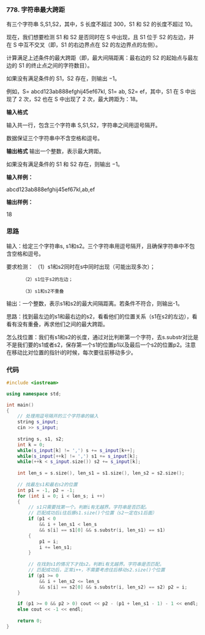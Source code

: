 ### 778. 字符串最大跨距
有三个字符串 S,S1,S2，其中，S 长度不超过 300，S1 和 S2 的长度不超过 10。

现在，我们想要检测 S1 和 S2 是否同时在 S 中出现，且 S1 位于 S2 的左边，并在 S 中互不交叉（即，S1 的右边界点在 S2 的左边界点的左侧）。

计算满足上述条件的最大跨距（即，最大间隔距离：最右边的 S2 的起始点与最左边的 S1 的终止点之间的字符数目）。

如果没有满足条件的 S1，S2 存在，则输出 −1。

例如，S= abcd123ab888efghij45ef67kl, S1= ab, S2= ef，其中，S1 在 S 中出现了 2 次，S2 也在 S 中出现了 2 次，最大跨距为：18。

**输入格式**

输入共一行，包含三个字符串 S,S1,S2，字符串之间用逗号隔开。

数据保证三个字符串中不含空格和逗号。

**输出格式**
输出一个整数，表示最大跨距。

如果没有满足条件的 S1 和 S2 存在，则输出 −1。

**输入样例：** 

abcd123ab888efghij45ef67kl,ab,ef

**输出样例：** 

18

### 思路
输入：给定三个字符串s, s1和s2。三个字符串用逗号隔开，且确保字符串中不包含空格和逗号。

要求检测： （1）s1和s2同时在s中同时出现（可能出现多次）；

          （2）s1位于s2的左边； 
          
          （3）s1和s2不重叠
          
输出：一个整数，表示s1和s2的最大间隔距离。若条件不符合，则输出-1。


思路：找到最左边的s1和最右边的s2，看看他们的位置关系（s1在s2的左边），看看有没有重叠，再求他们之间的最大跨距。 

怎么找位置：我们有s1和s2的长度，通过对比判断第一个字符，去s.substr对比是不是我们要的s1或者s2，保存第一个s1的位置p1以及最后一个s2的位置p2。注意在移动比对位置的指针i的时候，每次要往前移动多少。 

### 代码
```c++
#include <iostream>

using namespace std;

int main()
{
	// 处理用逗号隔开的三个字符串的输入 
	string s_input;
	cin >> s_input;
	
	string s, s1, s2;
	int k = 0;
	while(s_input[k] != ',') s += s_input[k++];
	while(s_input[++k] != ',') s1 += s_input[k];
	while(++k < s_input.size()) s2 += s_input[k];
	
	int len_s = s.size(), len_s1 = s1.size(), len_s2 = s2.size();
	
	// 找最左s1和最右s2的位置 
	int p1 = -1, p2 = -1;
	for (int i = 0; i < len_s; i ++)
	{
		// s1只需要找第一个。判断i有无越界。字符串是否匹配。
		// 匹配成功后i往后挪s1.size()个位置（s2一定在s1后面） 
		if (p1 < 0
			&& i + len_s1 < len_s
			&& s[i] == s1[0] && s.substr(i, len_s1) == s1)
		{
			p1 = i;
			i += len_s1;
		}
		
		// 在找到s1的情况下才找s2。判断i有无越界。字符串是否匹配。
		// 匹配成功后，正常i++，不需要考虑往后移动s2.size()个位置 
		if (p1 >= 0 
			&& i + len_s2 <= len_s
			&& s[i] == s2[0] && s.substr(i, len_s2) == s2) p2 = i;
	}

	if (p1 >= 0 && p2 > 0) cout << p2 - (p1 + len_s1 - 1) - 1 << endl;
	else cout << -1 << endl;
	
	return 0;
} 
```
